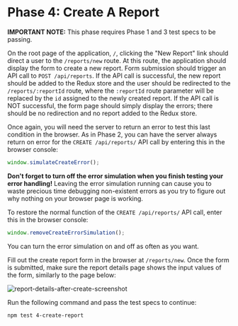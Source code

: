 # Phase 4: Create A Report

**IMPORTANT NOTE:** This phase requires Phase 1 and 3 test specs to be passing.

On the root page of the application, `/`, clicking the "New Report" link should
direct a user to the `/reports/new` route. At this route, the application should
display the form to create a new report. Form submission should trigger an API
call to `POST /api/reports`. If the API call is successful, the new report
should be added to the Redux store and the user should be redirected to the
`/reports/:reportId` route, where the `:reportId` route parameter will be
replaced by the `id` assigned to the newly created report. If the API call is
NOT successful, the form page should simply display the errors; there should be
no redirection and no report added to the Redux store.

Once again, you will need the server to return an error to test this last
condition in the browser. As in Phase 2, you can have the server always return
on error for the `CREATE /api/reports/` API call by entering this in the browser
console:

```js
window.simulateCreateError();
```

**Don't forget to turn off the error simulation when you finish testing your
error handling!** Leaving the error simulation running can cause you to waste
precious time debugging non-existent errors as you try to figure out why nothing
on your browser page is working.

To restore the normal function of the `CREATE /api/reports/` API call, enter
this in the browser console:

```js
window.removeCreateErrorSimulation();
```

You can turn the error simulation on and off as often as you want.

Fill out the create report form in the browser at `/reports/new`. Once the form
is submitted, make sure the report details page shows the input values of the
form, similarly to the page below:

![report-details-after-create-screenshot]

Run the following command and pass the test specs to continue:

```sh
npm test 4-create-report
```

[report-details-after-create-screenshot]: https://appacademy-open-assets.s3.us-west-1.amazonaws.com/Modular-Curriculum/content/week-15/report-details-after-create-screenshot.png
